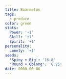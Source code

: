 ```yaml
---
title: Boarmelon
tags:
  - produce
color: green
stats:
  Power: '+1'
  Skill: '+1'
  Spirit: '+1'
personality:
  Lonely: '+1'
seeds:
  'Spiny + Big': '16.8'
  'Round + Oblong': '6.25'
date: 0000-00-00
---
```

